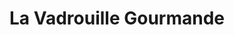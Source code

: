 ---
title: "La Vadrouille Gourmande"
url: /saint-andre-de-seignanx/la-vadrouille-gourmande/
shop: shop
---